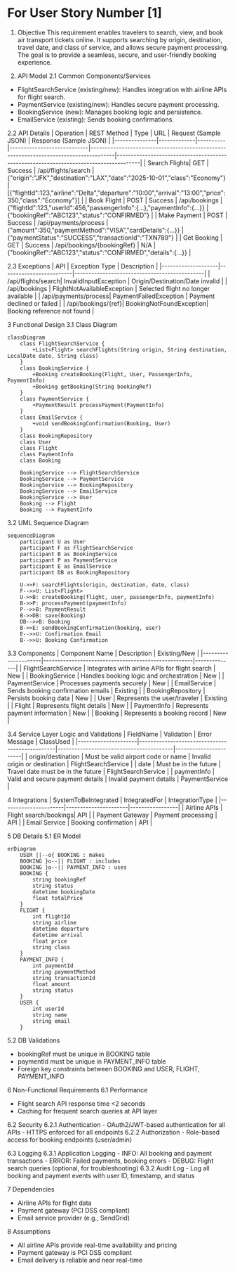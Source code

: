 # For User Story Number [1]
1. Objective
This requirement enables travelers to search, view, and book air transport tickets online. It supports searching by origin, destination, travel date, and class of service, and allows secure payment processing. The goal is to provide a seamless, secure, and user-friendly booking experience.

2. API Model
  2.1 Common Components/Services
  - FlightSearchService (existing/new): Handles integration with airline APIs for flight search.
  - PaymentService (existing/new): Handles secure payment processing.
  - BookingService (new): Manages booking logic and persistence.
  - EmailService (existing): Sends booking confirmations.

  2.2 API Details
| Operation      | REST Method | Type     | URL                        | Request (Sample JSON)                                                                 | Response (Sample JSON)                                                               |
|---------------|-------------|----------|----------------------------|--------------------------------------------------------------------------------------|--------------------------------------------------------------------------------------|
| Search Flights| GET         | Success  | /api/flights/search        | {"origin":"JFK","destination":"LAX","date":"2025-10-01","class":"Economy"}           | [{"flightId":123,"airline":"Delta","departure":"10:00","arrival":"13:00","price":350,"class":"Economy"}] |
| Book Flight   | POST        | Success  | /api/bookings              | {"flightId":123,"userId":456,"passengerInfo":{...},"paymentInfo":{...}}                | {"bookingRef":"ABC123","status":"CONFIRMED"}                                   |
| Make Payment  | POST        | Success  | /api/payments/process      | {"amount":350,"paymentMethod":"VISA","cardDetails":{...}}                              | {"paymentStatus":"SUCCESS","transactionId":"TXN789"}                           |
| Get Booking   | GET         | Success  | /api/bookings/{bookingRef} | N/A                                                                                  | {"bookingRef":"ABC123","status":"CONFIRMED","details":{...}}                  |

  2.3 Exceptions
| API                | Exception Type           | Description                                  |
|--------------------|-------------------------|----------------------------------------------|
| /api/flights/search| InvalidInputException   | Origin/Destination/Date invalid              |
| /api/bookings      | FlightNotAvailableException | Selected flight no longer available      |
| /api/payments/process| PaymentFailedException | Payment declined or failed                   |
| /api/bookings/{ref}| BookingNotFoundException| Booking reference not found                  |

3 Functional Design
  3.1 Class Diagram
```mermaid
classDiagram
    class FlightSearchService {
        +List<Flight> searchFlights(String origin, String destination, LocalDate date, String class)
    }
    class BookingService {
        +Booking createBooking(Flight, User, PassengerInfo, PaymentInfo)
        +Booking getBooking(String bookingRef)
    }
    class PaymentService {
        +PaymentResult processPayment(PaymentInfo)
    }
    class EmailService {
        +void sendBookingConfirmation(Booking, User)
    }
    class BookingRepository
    class User
    class Flight
    class PaymentInfo
    class Booking

    BookingService --> FlightSearchService
    BookingService --> PaymentService
    BookingService --> BookingRepository
    BookingService --> EmailService
    BookingService --> User
    Booking --> Flight
    Booking --> PaymentInfo
```

  3.2 UML Sequence Diagram
```mermaid
sequenceDiagram
    participant U as User
    participant F as FlightSearchService
    participant B as BookingService
    participant P as PaymentService
    participant E as EmailService
    participant DB as BookingRepository

    U->>F: searchFlights(origin, destination, date, class)
    F-->>U: List<Flight>
    U->>B: createBooking(flight, user, passengerInfo, paymentInfo)
    B->>P: processPayment(paymentInfo)
    P-->>B: PaymentResult
    B->>DB: save(Booking)
    DB-->>B: Booking
    B->>E: sendBookingConfirmation(booking, user)
    E-->>U: Confirmation Email
    B-->>U: Booking Confirmation
```

  3.3 Components
| Component Name       | Description                                         | Existing/New |
|---------------------|-----------------------------------------------------|--------------|
| FlightSearchService | Integrates with airline APIs for flight search      | New          |
| BookingService      | Handles booking logic and orchestration             | New          |
| PaymentService      | Processes payments securely                         | New          |
| EmailService        | Sends booking confirmation emails                   | Existing     |
| BookingRepository   | Persists booking data                               | New          |
| User                | Represents the user/traveler                        | Existing     |
| Flight              | Represents flight details                           | New          |
| PaymentInfo         | Represents payment information                      | New          |
| Booking             | Represents a booking record                         | New          |

  3.4 Service Layer Logic and Validations
| FieldName           | Validation                                      | Error Message                           | ClassUsed             |
|---------------------|------------------------------------------------|-----------------------------------------|-----------------------|
| origin/destination  | Must be valid airport code or name              | Invalid origin or destination           | FlightSearchService   |
| date                | Must be in the future                           | Travel date must be in the future       | FlightSearchService   |
| paymentInfo         | Valid and secure payment details                 | Invalid payment details                 | PaymentService        |

4 Integrations
| SystemToBeIntegrated | IntegratedFor         | IntegrationType |
|----------------------|----------------------|-----------------|
| Airline APIs         | Flight search/bookings| API             |
| Payment Gateway      | Payment processing    | API             |
| Email Service        | Booking confirmation  | API             |

5 DB Details
  5.1 ER Model
```mermaid
erDiagram
    USER ||--o{ BOOKING : makes
    BOOKING }o--|| FLIGHT : includes
    BOOKING }o--|| PAYMENT_INFO : uses
    BOOKING {
        string bookingRef
        string status
        datetime bookingDate
        float totalPrice
    }
    FLIGHT {
        int flightId
        string airline
        datetime departure
        datetime arrival
        float price
        string class
    }
    PAYMENT_INFO {
        int paymentId
        string paymentMethod
        string transactionId
        float amount
        string status
    }
    USER {
        int userId
        string name
        string email
    }
```

  5.2 DB Validations
- bookingRef must be unique in BOOKING table
- paymentId must be unique in PAYMENT_INFO table
- Foreign key constraints between BOOKING and USER, FLIGHT, PAYMENT_INFO

6 Non-Functional Requirements
  6.1 Performance
  - Flight search API response time <2 seconds
  - Caching for frequent search queries at API layer

  6.2 Security
    6.2.1 Authentication
    - OAuth2/JWT-based authentication for all APIs
    - HTTPS enforced for all endpoints
    6.2.2 Authorization
    - Role-based access for booking endpoints (user/admin)

  6.3 Logging
    6.3.1 Application Logging
    - INFO: All booking and payment transactions
    - ERROR: Failed payments, booking errors
    - DEBUG: Flight search queries (optional, for troubleshooting)
    6.3.2 Audit Log
    - Log all booking and payment events with user ID, timestamp, and status

7 Dependencies
- Airline APIs for flight data
- Payment gateway (PCI DSS compliant)
- Email service provider (e.g., SendGrid)

8 Assumptions
- All airline APIs provide real-time availability and pricing
- Payment gateway is PCI DSS compliant
- Email delivery is reliable and near real-time
